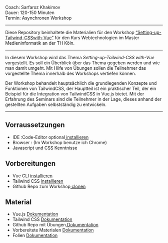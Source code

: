 <p> Coach: Sarfaroz Khakimov <br />
Dauer: 120-150 Minuten<br />
Termin: Asynchronen Workshop<br /></p>

<hr />

<p>Diese Repository beinhaltete die Materialien für den Workshop <a href="https://sarfaroz.github.io/Setting-up-Tailwind-CSSwith-Vue.js/">“Setting-up-Tailwind-CSSwith-Vue”</a> für den Kurs Webtechnologien im Master Medieninformatik an der TH Köln.</p>

<hr />

<p>In diesem Workshop wird das Thema <em>Setting-up-Tailwind-CSS with-Vue</em> vorgestellt. Es soll ein Überblick über das Thema gegeben werden und wie man damit umgeht. Mit Hilfe von Übungen sollen die Teilnehmer das vorgestellte Thema innerhalb des Workshops vertiefen können.</p>
<p>
  Der Workshop behandelt hauptsächlich die grundlegenden Konzepte und Funktionen von TailwindCSS, der Hauptteil ist ein praktischer Teil, der ein Beispiel für die Integration von TailwindCSS in Vue.js bietet. Mit der Erfahrung des Seminars sind die Teilnehmer in der Lage, dieses anhand der gestellten Aufgaben selbstständig zu entwickeln.
  </p>



<hr />

<h2 id="vorraussetzungen">Vorraussetzungen</h2>
<ul>
 <li>IDE :Code-Editor optional<a href="https://code.visualstudio.com/download"> installieren</a></li>
 <li>Browser :  (Im Workshop benutze ich Chrome)</li>
  <li>Javascript und CSS Kenntnisse</li>
</ul>

<h2 id="vorbereitungen">Vorbereitungen</h2>
<ul>
 <li>Vue CLI <a href=https://cli.vuejs.org/">installieren</a></li>
 <li>Tailwind CSS <a href=https://tailwindcss.com/docs/guides/vue-3-vite/">installieren</a></li>
  <li>Github Repo zum Workshop<a href=https://cli.vuejs.org/"> clonen</a></li>
  
</ul>

<h2 id="material">Material</h2>
<ul>
  <li>Vue.js <a href="https://v3.vuejs.org/guide/introduction.html">Dokumentation</a></li>
  <li>Tailwind CSS <a href="https://tailwindcss.com/docs">Dokumentation</a></li>
  <li>Github Repo mit Übungen<a href="https://github.com/Sarfaroz/Setting-up-Tailwind-CSSwith-Vue.js"> Dokumentation</a></li>
  <li>Vorbereitete Materialen <a href="https://tailwindcss.com/docs">Dokumentation</a></li>
   <li>Folien <a href="https://github.com/Sarfaroz/Setting-up-Tailwind-CSSwith-Vue.js">Dokumentation</a></li>
</ul>


